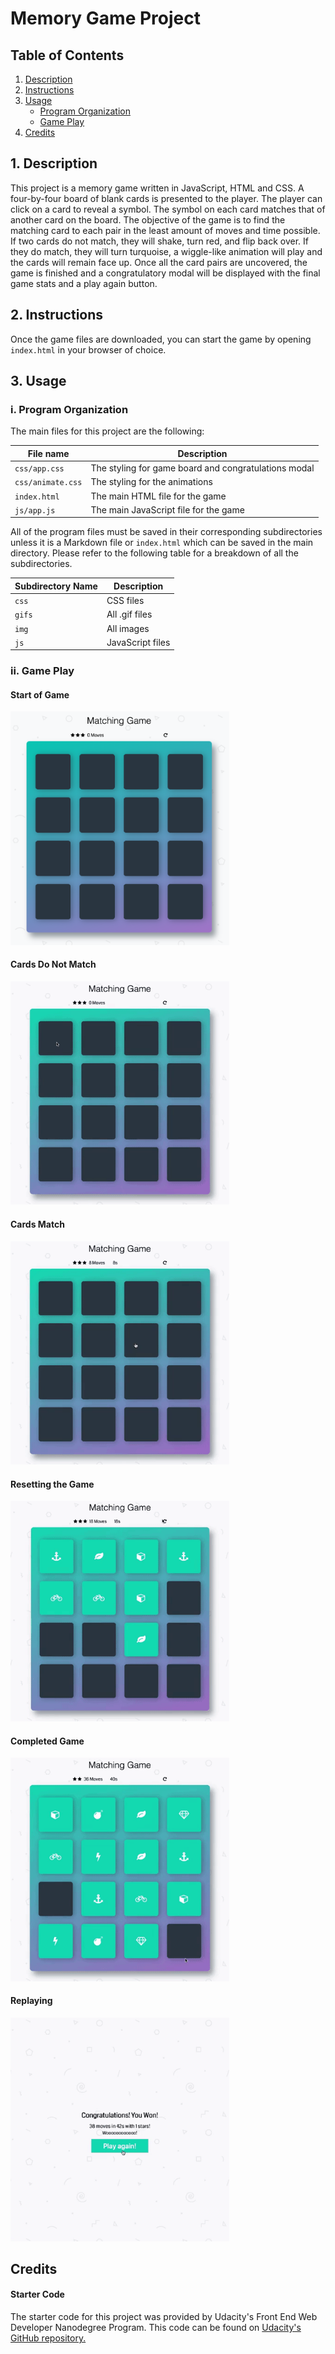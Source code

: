 # Memory Game Project

## Table of Contents

1. [Description](#1-description)
2. [Instructions](#2-instructions)
3. [Usage](#3-usage)
    * [Program Organization](#i-program-organization)
    * [Game Play](#ii-game-play)
4. [Credits](#credits)

## 1. Description

This project is a memory game written in JavaScript, HTML and CSS. A four-by-four board of blank cards is presented to the player. The player can click on a card to reveal a symbol.  The symbol on each card matches that of another card on the board. The objective of the game is to find the matching card to each pair in the least amount of moves and time possible. If two cards do not match, they will shake, turn red, and flip back over. If they do match, they will turn turquoise, a wiggle-like animation will play and the cards will remain face up. Once all the card pairs are uncovered, the game is finished and a congratulatory modal will be displayed with the final game stats and a play again button.

## 2. Instructions
Once the game files are downloaded, you can start the game by opening `index.html` in your browser of choice.

## 3. Usage

### i. Program Organization
The main files for this project are the following:

| File name         | Description                                           |
|-------------------| ------------------------------------------------------|
| `css/app.css`     | The styling for game board and congratulations modal  |
| `css/animate.css` | The styling for the animations                        |
| `index.html`      | The main HTML file for the game                       |
| `js/app.js`       | The main JavaScript file for the game                 |

All of the program files must be saved in their corresponding subdirectories unless it is a Markdown file or `index.html` which can be saved in the main directory. Please refer to the following table for a breakdown of all the subdirectories.

| Subdirectory Name | Description       |
|-------------------|-------------------|
|`css`              | CSS files         |
|`gifs`             | All .gif files    |
|`img`              | All images        |
|`js`               | JavaScript files  |


### ii. Game Play

#### Start of Game
<img src="img/start-game.png" width = "350">

#### Cards Do Not Match
<img src="gifs/no-match-animation.gif" width = "350">

#### Cards Match
<img src="gifs/match-animation.gif" width = "350">

#### Resetting the Game
<img src="gifs/reset-game.gif" width = "350">

#### Completed Game
<img src="gifs/finished-game.gif" width = "350">

#### Replaying
<img src="gifs/play-again.gif" width = "350">


## Credits
#### Starter Code
The starter code for this project was provided by Udacity's Front End Web Developer Nanodegree Program. This code can be found on [Udacity's GitHub repository.](https://github.com/udacity/fend-project-memory-game/blob/master/README.md "Udacity's Front End Web Developer Memory Game Repository")
